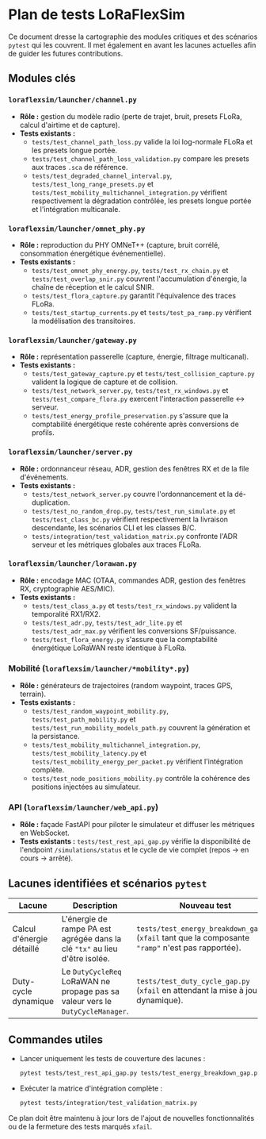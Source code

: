 # Plan de tests LoRaFlexSim

Ce document dresse la cartographie des modules critiques et des scénarios `pytest` qui les couvrent. Il met également en avant les lacunes actuelles afin de guider les futures contributions.

## Modules clés

### `loraflexsim/launcher/channel.py`
- **Rôle :** gestion du modèle radio (perte de trajet, bruit, presets FLoRa, calcul d'airtime et de capture).
- **Tests existants :**
  - `tests/test_channel_path_loss.py` valide la loi log-normale FLoRa et les presets longue portée.
  - `tests/test_channel_path_loss_validation.py` compare les presets aux traces `.sca` de référence.
  - `tests/test_degraded_channel_interval.py`, `tests/test_long_range_presets.py` et `tests/test_mobility_multichannel_integration.py` vérifient respectivement la dégradation contrôlée, les presets longue portée et l'intégration multicanale.

### `loraflexsim/launcher/omnet_phy.py`
- **Rôle :** reproduction du PHY OMNeT++ (capture, bruit corrélé, consommation énergétique événementielle).
- **Tests existants :**
  - `tests/test_omnet_phy_energy.py`, `tests/test_rx_chain.py` et `tests/test_overlap_snir.py` couvrent l'accumulation d'énergie, la chaîne de réception et le calcul SNIR.
  - `tests/test_flora_capture.py` garantit l'équivalence des traces FLoRa.
  - `tests/test_startup_currents.py` et `tests/test_pa_ramp.py` vérifient la modélisation des transitoires.

### `loraflexsim/launcher/gateway.py`
- **Rôle :** représentation passerelle (capture, énergie, filtrage multicanal).
- **Tests existants :**
  - `tests/test_gateway_capture.py` et `tests/test_collision_capture.py` valident la logique de capture et de collision.
  - `tests/test_network_server.py`, `tests/test_rx_windows.py` et `tests/test_compare_flora.py` exercent l'interaction passerelle ↔ serveur.
  - `tests/test_energy_profile_preservation.py` s'assure que la comptabilité énergétique reste cohérente après conversions de profils.

### `loraflexsim/launcher/server.py`
- **Rôle :** ordonnanceur réseau, ADR, gestion des fenêtres RX et de la file d'événements.
- **Tests existants :**
  - `tests/test_network_server.py` couvre l'ordonnancement et la dé-duplication.
  - `tests/test_no_random_drop.py`, `tests/test_run_simulate.py` et `tests/test_class_bc.py` vérifient respectivement la livraison descendante, les scénarios CLI et les classes B/C.
  - `tests/integration/test_validation_matrix.py` confronte l'ADR serveur et les métriques globales aux traces FLoRa.

### `loraflexsim/launcher/lorawan.py`
- **Rôle :** encodage MAC (OTAA, commandes ADR, gestion des fenêtres RX, cryptographie AES/MIC).
- **Tests existants :**
  - `tests/test_class_a.py` et `tests/test_rx_windows.py` valident la temporalité RX1/RX2.
  - `tests/test_adr.py`, `tests/test_adr_lite.py` et `tests/test_adr_max.py` vérifient les conversions SF/puissance.
  - `tests/test_flora_energy.py` s'assure que la comptabilité énergétique LoRaWAN reste identique à FLoRa.

### Mobilité (`loraflexsim/launcher/*mobility*.py`)
- **Rôle :** générateurs de trajectoires (random waypoint, traces GPS, terrain).
- **Tests existants :**
  - `tests/test_random_waypoint_mobility.py`, `tests/test_path_mobility.py` et `tests/test_run_mobility_models_path.py` couvrent la génération et la persistance.
  - `tests/test_mobility_multichannel_integration.py`, `tests/test_mobility_latency.py` et `tests/test_mobility_energy_per_packet.py` vérifient l'intégration complète.
  - `tests/test_node_positions_mobility.py` contrôle la cohérence des positions injectées au simulateur.

### API (`loraflexsim/launcher/web_api.py`)
- **Rôle :** façade FastAPI pour piloter le simulateur et diffuser les métriques en WebSocket.
- **Tests existants :** `tests/test_rest_api_gap.py` vérifie la disponibilité de
  l'endpoint `/simulations/status` et le cycle de vie complet (repos → en cours
  → arrêté).

## Lacunes identifiées et scénarios `pytest`

| Lacune | Description | Nouveau test |
| --- | --- | --- |
| Calcul d'énergie détaillé | L'énergie de rampe PA est agrégée dans la clé `"tx"` au lieu d'être isolée. | `tests/test_energy_breakdown_gap.py` (`xfail` tant que la composante `"ramp"` n'est pas rapportée). |
| Duty-cycle dynamique | Le `DutyCycleReq` LoRaWAN ne propage pas sa valeur vers le `DutyCycleManager`. | `tests/test_duty_cycle_gap.py` (`xfail` en attendant la mise à jour dynamique). |

## Commandes utiles

- Lancer uniquement les tests de couverture des lacunes :
  ```bash
  pytest tests/test_rest_api_gap.py tests/test_energy_breakdown_gap.py tests/test_duty_cycle_gap.py
  ```
- Exécuter la matrice d'intégration complète :
  ```bash
  pytest tests/integration/test_validation_matrix.py
  ```

Ce plan doit être maintenu à jour lors de l'ajout de nouvelles fonctionnalités ou de la fermeture des tests marqués `xfail`.
